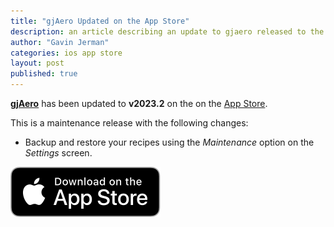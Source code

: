 ```yaml
---
title: "gjAero Updated on the App Store"
description: an article describing an update to gjaero released to the app store
author: "Gavin Jerman"
categories: ios app store
layout: post
published: true
---
```


[**gjAero**](/gjAero) has been updated to **v2023.2** on the on the [App Store](https://apps.apple.com/gb/app/gjice/id6444918004?platform=iphone).  


This is a maintenance release with the following changes:
- Backup and restore your recipes using the _Maintenance_ option on the _Settings_ screen.

[![download](/images/Download_on_the_App_Store_Badge_US-UK_RGB_blk_092917.svg)](https://apps.apple.com/gb/app/gjice/id6444918004?platform=iphone)
